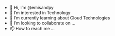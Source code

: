 - 👋 Hi, I’m @emisandpy
- 👀 I’m interested in Technology
- 🌱 I’m currently learning about Cloud Technologies
- 💞️ I’m looking to collaborate on ...
- 📫 How to reach me ...

<!---
emisandpy/emisandpy is a ✨ special ✨ repository because its `README.md` (this file) appears on your GitHub profile.
You can click the Preview link to take a look at your changes.
--->
